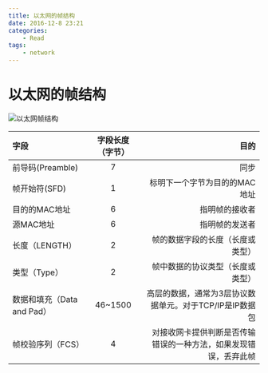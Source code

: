 ```yaml
---
title: 以太网的帧结构
date: 2016-12-8 23:21
categories:
	- Read
tags:
	- network
---
```


# 以太网的帧结构


![以太网帧结构](http://7xrn62.com1.z0.glb.clouddn.com/2022a3006b4e0a3b3dc0b3f2ea031e46.png)

| 字段                       | 字段长度（字节） |                                                             目的 |
|:---------------------------|:----------------:|-----------------------------------------------------------------:|
| 前导码(Preamble)           |        7         |                                                             同步 |
| 帧开始符(SFD)              |        1         |                                    标明下一个字节为目的的MAC地址 |
| 目的的MAC地址              |        6         |                                                   指明帧的接收者 |
| 源MAC地址                  |        6         |                                                   指明帧的发送者 |
| 长度（LENGTH）             |        2         |                                 帧的数据字段的长度（长度或类型） |
| 类型（Type）               |        2         |                                 帧中数据的协议类型（长度或类型） |
| 数据和填充（Data and Pad） |     46~1500      |          高层的数据，通常为3层协议数据单元。对于TCP/IP是IP数据包 |
| 帧校验序列（FCS）          |        4         | 对接收网卡提供判断是否传输错误的一种方法，如果发现错误，丢弃此帧 |

